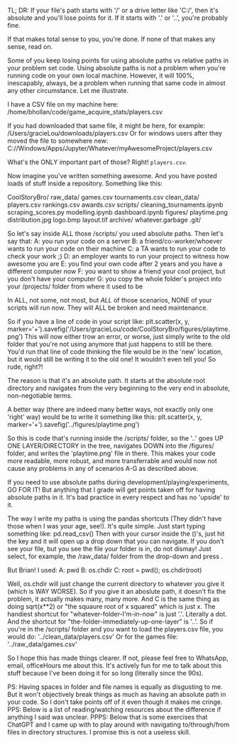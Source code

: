 TL; DR: If your file's path starts with '/' or a drive letter like 'C:/', then it's absolute and you'll lose points for it. If it starts with '.' or '..', you're probably fine.

If that makes total sense to you, you're done. If none of that makes any sense, read on.

Some of you keep losing points for using absolute paths vs relative paths in your problem set code. Using absolute paths is not a problem when you're running code on your own local machine. However, it will 100%, inescapably, always, be a problem when running that same code in almost any other circumstance. Let me illustrate.

I have a CSV file on my machine here:
/home/bhollan/code/game_acquire_stats/players.csv

If you had downloaded that same file, it might be here, for example:
/Users/gracieLou/downloads/players.csv
Or for windows users after they moved the file to somewhere new:
C://Windows/Apps/Jupyter/Whatever/myAwesomeProject/players.csv

What's the ONLY important part of those? Right! `players.csv`.

Now imagine you've written something awesome. And you have posted loads of stuff inside a repository. Something like this:

CoolStoryBro/
	raw_data/
		games.csv
		tournaments.csv
	clean_data/
		players.csv
		rankings.csv
		awards.csv
	scripts/
		cleaning_tournaments.ipynb
		scraping_scores.py
		modelling.ipynb
		dashboard.ipynb
	figures/
		playtime.png
		distribution.jpg
		logo.bmp
		layout.tif
	archive/
		whatever.garbage
	.git/


So let's say inside ALL those /scripts/ you used absolute paths. Then let's say that:
	A: you run your code on a server
	B: a friend/co-worker/whoever wants to run your code on their machine
	C: a TA wants to run your code to check your work ;)
	D: an employer wants to run your project to witness how awesome you are
	E: you find your own code after 2 years and you have a different computer now
	F: you want to show a friend your cool project, but you don't have your computer
	G: you copy the whole folder's project into your /projects/ folder from where it used to be

In ALL, not some, not most, but _ALL_ of those scenarios, NONE of your scripts will run now. They will ALL be broken and need maintenance.

So if you have a line of code in your script like:
	plt.scatter(x, y, marker='+').savefig('/Users/gracieLou/code/CoolStoryBro/figures/playtime.png')
This will now either trow an error, or worse, just simply write to the old folder that you're not using anymore that just happens to still be there. You'd run that line of code thinking the file would be in the 'new' location, but it would still be writing it to the old one! It wouldn't even tell you! So rude, right?!

The reason is that it's an absolute path. It starts at the absolute root directory and navigates from the very beginning to the very end in absolute, non-negotiable terms.

A better way (there are indeed many better ways, not exactly only one 'right' way) would be to write it something like this:
	plt.scatter(x, y, marker='+').savefig('../figures/playtime.png')

So this is code that's running inside the /scripts/ folder, so the '..' goes UP ONE LAYER/DIRECTORY in the tree, navigates DOWN into the /figures/ folder, and writes the 'playtime.png' file in there. This makes your code more readable, more robust, and more transferrable and would now not cause any problems in any of scenarios A-G as described above.

If you need to use absolute paths during development/playing/experiments, GO FOR IT! But anything that I grade will get points taken off for having absolute paths in it. It's bad practice in every respect and has no 'upside' to it.

The way I write my paths is using the pandas shortcuts (<grumpy-old-man-voice>They didn't have those when I was your age, see!</grumpy-old-man-voice>).  It's quite simple. Just start typing something like:
	pd.read_csv()
Then with your cursor inside the ()'s, just hit the <TAB> key and it will open up a drop down that you can navigate. If you don't see your file, but you see the file your folder is in, do not dismay! Just select, for example, the /raw_data/ folder from the drop-down and press <ENTER>.

But Brian! I used:
	A: pwd
	B: os.chdir
	C: root = pwd();  os.chdir(root)

Well, os.chdir will just change the current directory to whatever you give it (which is WAY WORSE). So if you give it an aboslute path, it doesn't fix the problem, it actually makes many, many more. And C is the same thing as doing sqrt(x**2) or "the squaure root of x squared" which is just x. The handiest shortcut for "whatever-folder-I'm-in-now" is just '.'.  Literally a dot. And the shortcut for "the-folder-immediately-up-one-layer" is '..'. So if you're in the /scripts/ folder and you want to load the players.csv file, you would do:
	'../clean_data/players.csv'
Or for the games file:
	'../raw_data/games.csv'

So I hope this has made things clearer. If not, please feel free to WhatsApp, email, officeHours me about this. It's actively fun for me to talk about this stuff because I've been doing it for so long (literally since the 90s).

PS:
Having spaces in folder and file names is equally as disgusting to me. But it won't objectively break things as much as having an absolute path in your code. So I don't take points off of it even though it makes me cringe.
PPS:
Below is a list of reading/watching resources about the difference if anything I said was unclear. 
PPPS:
Below that is some exercises that ChatGPT and I came up with to play around with navigating to/through/from files in directory structures. I promise this is not a useless skill.


